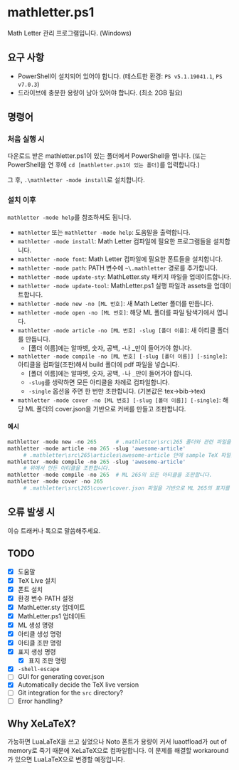 # mathletter.ps1

Math Letter 관리 프로그램입니다. (Windows)

## 요구 사항

* PowerShell이 설치되어 있어야 합니다. (테스트한 환경: `PS v5.1.19041.1`, `PS v7.0.3`)
* 드라이브에 충분한 용량이 남아 있어야 합니다. (최소 2GB 필요)

## 명령어

### 처음 실행 시

다운로드 받은 mathletter.ps1이 있는 폴더에서 PowerShell을 엽니다. (또는 PowerShell을 연 후에 `cd [mathletter.ps1이 있는 폴더]`를 입력합니다.)

그 후, `.\mathletter -mode install`로 설치합니다.

### 설치 이후

`mathletter -mode help`를 참조하셔도 됩니다.

* `mathletter` 또는 `mathletter -mode help`: 도움말을 출력합니다.
* `mathletter -mode install`: Math Letter 컴파일에 필요한 프로그램들을 설치합니다.
* `mathletter -mode font`: Math Letter 컴파일에 필요한 폰트들을 설치합니다.
* `mathletter -mode path`: PATH 변수에 `~\.mathletter` 경로를 추가합니다.
* `mathletter -mode update-sty`: MathLetter.sty 패키지 파일을 업데이트합니다.
* `mathletter -mode update-tool`: MathLetter.ps1 실행 파일과 assets을 업데이트합니다.
* `mathletter -mode new -no [ML 번호]`: 새 Math Letter 폴더를 만듭니다.
* `mathletter -mode open -no [ML 번호]`: 해당 ML 폴더를 파일 탐색기에서 엽니다.
* `mathletter -mode article -no [ML 번호] -slug [폴더 이름]`: 새 아티클 폴더를 만듭니다.
  + [폴더 이름]에는 알파벳, 숫자, 공백, -나 _만이 들어가야 합니다.
* `mathletter -mode compile -no [ML 번호] [-slug [폴더 이름]] [-single]`: 아티클을 컴파일(조판)해서 build 폴더에 pdf 파일을 넣습니다.
  + [폴더 이름]에는 알파벳, 숫자, 공백, `-`나 `_`만이 들어가야 합니다. 
  + `-slug`를 생략하면 모든 아티클을 차례로 컴파일합니다.
  + `-single` 옵션을 주면 한 번만 조판합니다. (기본값은 tex->bib->tex)
* `mathletter -mode cover -no [ML 번호] [-slug [폴더 이름]] [-single]`: 해당 ML 폴더의 cover.json을 기반으로 커버를 만들고 조판합니다.

#### 예시

```powershell
mathletter -mode new -no 265      # .mathletter\src\265 폴더와 관련 파일을 만듭니다.
mathletter -mode article -no 265 -slug 'awesome-article'
     # .mathletter\src\265\articles\awesome-article 안에 sample TeX 파일을 만듭니다.
mathletter -mode compile -no 265 -slug 'awesome-article'
     # 위에서 만든 아티클을 조판합니다.
mathletter -mode compile -no 265  # ML 265의 모든 아티클을 조판합니다.
mathletter -mode cover -no 265
     # .mathletter\src\265\cover\cover.json 파일을 기반으로 ML 265의 표지를 만듭니다.
```

## 오류 발생 시

이슈 트래커나 톡으로 말씀해주세요.

## TODO

* [x] 도움말
* [x] TeX Live 설치
* [x] 폰트 설치
* [x] 환경 변수 PATH 설정
* [x] MathLetter.sty 업데이트
* [x] MathLetter.ps1 업데이트
* [x] ML 생성 명령
* [x] 아티클 생성 명령
* [x] 아티클 조판 명령
* [x] 표지 생성 명령
  - [x] 표지 조판 명령
* [x] `-shell-escape`
* [ ] GUI for generating cover.json
* [x] Automatically decide the TeX live version
* [ ] Git integration for the `src` directory?
* [ ] Error handling?

## Why XeLaTeX?

가능하면 LuaLaTeX을 쓰고 싶었으나 Noto 폰트가 용량이 커서 luaotfload가 out of memory로 죽기 때문에 XeLaTeX으로 컴파일합니다. 이 문제를 해결할 workaround가 있으면 LuaLaTeX으로 변경할 예정입니다.
